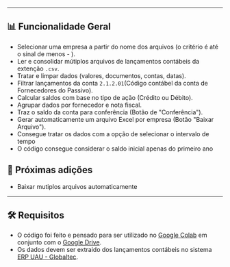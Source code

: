 
---

## 📊 Funcionalidade Geral

- Selecionar uma empresa a partir do nome dos arquivos (o critério é até o sinal de menos - ).
- Ler e consolidar mútiplos arquivos de lançamentos contábeis da extenção `.csv`.
- Tratar e limpar dados (valores, documentos, contas, datas).
- Filtrar lançamentos da conta `2.1.2.01`(Código contábel da conta de Fornecedores do Passivo).
- Calcular saldos com base no tipo de ação (Crédito ou Débito).
- Agrupar dados por fornecedor e nota fiscal.
- Traz o saldo da conta para conferência (Botão de "Conferência").
- Gerar automaticamente um arquivo Excel por empresa (Botão "Baixar Arquivo").
- Consegue tratar os dados com a opção de selecionar o intervalo de tempo
- O código consegue considerar o saldo inicial apenas do primeiro ano

## 🎯 Próximas adições

- Baixar mutiplos arquivos automaticamente

---

## 🛠️ Requisitos

- O código foi feito e pensado para ser utilizado no [Google Colab](https://colab.research.google.com/) em conjunto com o [Google Drive](https://drive.google.com/).
- Os dados devem ser extraido dos lançamentos contábeis no sistema [ERP UAU - Globaltec](https://www.globaltec.com.br/erp-uau/).
  
